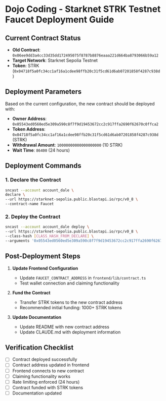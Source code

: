 # Dojo Coding - Starknet STRK Testnet Faucet Deployment Guide

## Current Contract Status
- **Old Contract**: `0x06ee9dd3a4cc33d35dd172495075f8787b8876eaaa221d664ba8793066b59a12`
- **Target Network**: Starknet Sepolia Testnet
- **Token**: STRK (`0x04718f5a0fc34cc1af16a1cdee98ffb20c31f5cd61d6ab07201858f4287c938d`)

## Deployment Parameters
Based on the current configuration, the new contract should be deployed with:

- **Owner Address**: `0x05543ed0560ed5e309a590c8f7f9d19453672cc2c917ffa2690f62670c0ffca2`
- **Token Address**: `0x04718f5a0fc34cc1af16a1cdee98ffb20c31f5cd61d6ab07201858f4287c938d` (STRK)
- **Withdrawal Amount**: `10000000000000000000` (10 STRK)
- **Wait Time**: `86400` (24 hours)

## Deployment Commands

### 1. Declare the Contract
```bash
sncast --account account_dale \
declare \
--url https://starknet-sepolia.public.blastapi.io/rpc/v0_8 \
--contract-name Faucet
```

### 2. Deploy the Contract
```bash
sncast --account account_dale deploy \
--url https://starknet-sepolia.public.blastapi.io/rpc/v0_8 \
--class-hash [CLASS_HASH_FROM_DECLARE] \
--arguments '0x05543ed0560ed5e309a590c8f7f9d19453672cc2c917ffa2690f62670c0ffca2,0x04718f5a0fc34cc1af16a1cdee98ffb20c31f5cd61d6ab07201858f4287c938d,10000000000000000000_u256,86400_u64'
```

## Post-Deployment Steps

1. **Update Frontend Configuration**
   - Update `FAUCET_CONTRACT_ADDRESS` in `frontend/lib/contract.ts`
   - Test wallet connection and claiming functionality

2. **Fund the Contract**
   - Transfer STRK tokens to the new contract address
   - Recommended initial funding: 1000+ STRK tokens

3. **Update Documentation**
   - Update README with new contract address
   - Update CLAUDE.md with deployment information

## Verification Checklist

- [ ] Contract deployed successfully
- [ ] Contract address updated in frontend
- [ ] Frontend connects to new contract
- [ ] Claiming functionality works
- [ ] Rate limiting enforced (24 hours)
- [ ] Contract funded with STRK tokens
- [ ] Documentation updated